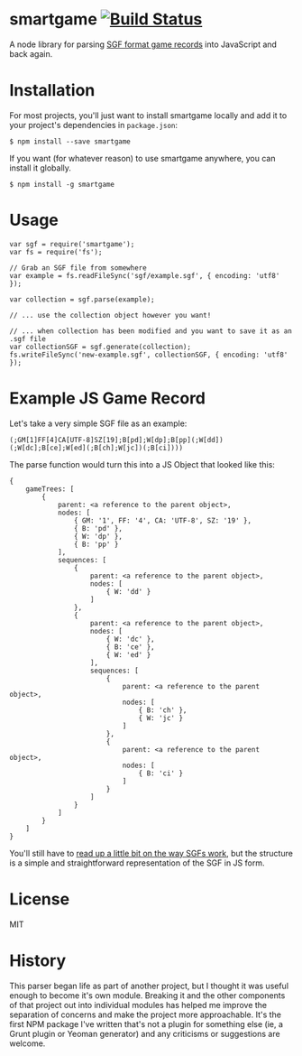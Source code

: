 # smartgame [![Build Status](https://api.travis-ci.org/neagle/smartgame.png?branch=master)](https://travis-ci.org/neagle/smartgame)

A node library for parsing [SGF format game records](http://www.red-bean.com/sgf/index.html) into JavaScript and back again.

Installation
============

For most projects, you'll just want to install smartgame locally and add it to your project's dependencies in `package.json`:

```
$ npm install --save smartgame
```

If you want (for whatever reason) to use smartgame anywhere, you can install it globally.

```
$ npm install -g smartgame
```

Usage
=====

	var sgf = require('smartgame');
	var fs = require('fs');

	// Grab an SGF file from somewhere
	var example = fs.readFileSync('sgf/example.sgf', { encoding: 'utf8' });

	var collection = sgf.parse(example);

	// ... use the collection object however you want!

	// ... when collection has been modified and you want to save it as an .sgf file
	var collectionSGF = sgf.generate(collection);
	fs.writeFileSync('new-example.sgf', collectionSGF, { encoding: 'utf8' });

Example JS Game Record
======================

Let's take a very simple SGF file as an example:

	(;GM[1]FF[4]CA[UTF-8]SZ[19];B[pd];W[dp];B[pp](;W[dd])(;W[dc];B[ce];W[ed](;B[ch];W[jc])(;B[ci])))

The parse function would turn this into a JS Object that looked like this:

	{
		gameTrees: [
			{
				parent: <a reference to the parent object>,
				nodes: [
					{ GM: '1', FF: '4', CA: 'UTF-8', SZ: '19' },
					{ B: 'pd' },
					{ W: 'dp' },
					{ B: 'pp' }
				],
				sequences: [
					{
						parent: <a reference to the parent object>,
						nodes: [
							{ W: 'dd' }
						]
					},
					{
						parent: <a reference to the parent object>,
						nodes: [
							{ W: 'dc' },
							{ B: 'ce' },
							{ W: 'ed' }
						],
						sequences: [
							{
								parent: <a reference to the parent object>,
								nodes: [
									{ B: 'ch' },
									{ W: 'jc' }
								]
							},
							{
								parent: <a reference to the parent object>,
								nodes: [
									{ B: 'ci' }
								]
							}
						]
					}
				]
			}
		]
	}

You'll still have to [read up a little bit on the way SGFs work](http://www.red-bean.com/sgf/index.html), but the structure is a simple and straightforward representation of the SGF in JS form.

License
=======

MIT

History
=======

This parser began life as part of another project, but I thought it was useful enough to become it's own module. Breaking it and the other components of that project out into individual modules has helped me improve the separation of concerns and make the project more approachable. It's the first NPM package I've written that's not a plugin for something else (ie, a Grunt plugin or Yeoman generator) and any criticisms or suggestions are welcome.
